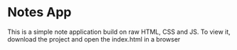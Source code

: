 # Notes App

This is a simple note application build on raw HTML, CSS and JS. To view it, download the project and open the index.html in a browser

